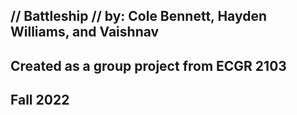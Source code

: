 ## // Battleship // by: Cole Bennett, Hayden Williams, and Vaishnav 
## Created as a group project from ECGR 2103
## Fall 2022
